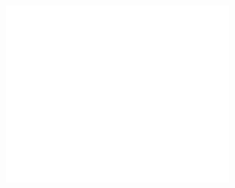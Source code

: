 <div align="center">
	<br>
	<a href="https://github.com/Ashutosh102/CSS-in_Readme/blob/master/header.svg">
		<img src="header.svg" width="800" height="400">
	</a>
	<br>
</div>
